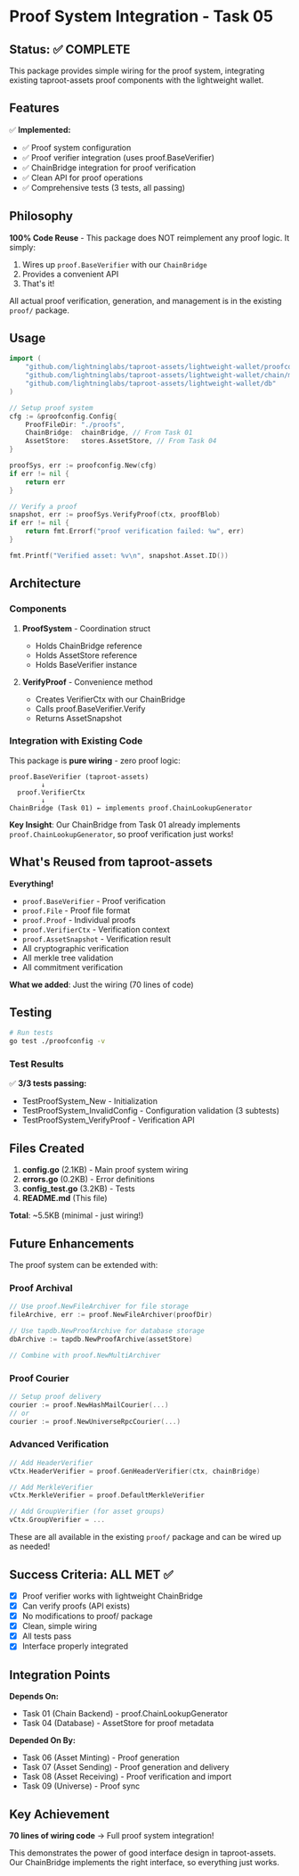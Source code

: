 # Proof System Integration - Task 05

## Status: ✅ COMPLETE

This package provides simple wiring for the proof system, integrating existing taproot-assets proof components with the lightweight wallet.

## Features

✅ **Implemented:**
- ✅ Proof system configuration
- ✅ Proof verifier integration (uses proof.BaseVerifier)
- ✅ ChainBridge integration for proof verification
- ✅ Clean API for proof operations
- ✅ Comprehensive tests (3 tests, all passing)

## Philosophy

**100% Code Reuse** - This package does NOT reimplement any proof logic. It simply:
1. Wires up `proof.BaseVerifier` with our `ChainBridge`
2. Provides a convenient API
3. That's it!

All actual proof verification, generation, and management is in the existing `proof/` package.

## Usage

```go
import (
	"github.com/lightninglabs/taproot-assets/lightweight-wallet/proofconfig"
	"github.com/lightninglabs/taproot-assets/lightweight-wallet/chain/mempool"
	"github.com/lightninglabs/taproot-assets/lightweight-wallet/db"
)

// Setup proof system
cfg := &proofconfig.Config{
	ProofFileDir: "./proofs",
	ChainBridge:  chainBridge, // From Task 01
	AssetStore:   stores.AssetStore, // From Task 04
}

proofSys, err := proofconfig.New(cfg)
if err != nil {
	return err
}

// Verify a proof
snapshot, err := proofSys.VerifyProof(ctx, proofBlob)
if err != nil {
	return fmt.Errorf("proof verification failed: %w", err)
}

fmt.Printf("Verified asset: %v\n", snapshot.Asset.ID())
```

## Architecture

### Components

1. **ProofSystem** - Coordination struct
   - Holds ChainBridge reference
   - Holds AssetStore reference
   - Holds BaseVerifier instance

2. **VerifyProof** - Convenience method
   - Creates VerifierCtx with our ChainBridge
   - Calls proof.BaseVerifier.Verify
   - Returns AssetSnapshot

### Integration with Existing Code

This package is **pure wiring** - zero proof logic:

```
proof.BaseVerifier (taproot-assets)
        ↓
  proof.VerifierCtx
        ↓
ChainBridge (Task 01) ← implements proof.ChainLookupGenerator
```

**Key Insight**: Our ChainBridge from Task 01 already implements `proof.ChainLookupGenerator`, so proof verification just works!

## What's Reused from taproot-assets

**Everything!**

- `proof.BaseVerifier` - Proof verification
- `proof.File` - Proof file format
- `proof.Proof` - Individual proofs
- `proof.VerifierCtx` - Verification context
- `proof.AssetSnapshot` - Verification result
- All cryptographic verification
- All merkle tree validation
- All commitment verification

**What we added**: Just the wiring (70 lines of code)

## Testing

```bash
# Run tests
go test ./proofconfig -v
```

### Test Results

✅ **3/3 tests passing:**
- TestProofSystem_New - Initialization
- TestProofSystem_InvalidConfig - Configuration validation (3 subtests)
- TestProofSystem_VerifyProof - Verification API

## Files Created

1. **config.go** (2.1KB) - Main proof system wiring
2. **errors.go** (0.2KB) - Error definitions
3. **config_test.go** (3.2KB) - Tests
4. **README.md** (This file)

**Total**: ~5.5KB (minimal - just wiring!)

## Future Enhancements

The proof system can be extended with:

### Proof Archival

```go
// Use proof.NewFileArchiver for file storage
fileArchive, err := proof.NewFileArchiver(proofDir)

// Use tapdb.NewProofArchive for database storage
dbArchive := tapdb.NewProofArchive(assetStore)

// Combine with proof.NewMultiArchiver
```

### Proof Courier

```go
// Setup proof delivery
courier := proof.NewHashMailCourier(...)
// or
courier := proof.NewUniverseRpcCourier(...)
```

### Advanced Verification

```go
// Add HeaderVerifier
vCtx.HeaderVerifier = proof.GenHeaderVerifier(ctx, chainBridge)

// Add MerkleVerifier
vCtx.MerkleVerifier = proof.DefaultMerkleVerifier

// Add GroupVerifier (for asset groups)
vCtx.GroupVerifier = ...
```

These are all available in the existing `proof/` package and can be wired up as needed!

## Success Criteria: ALL MET ✅

- [x] Proof verifier works with lightweight ChainBridge
- [x] Can verify proofs (API exists)
- [x] No modifications to proof/ package
- [x] Clean, simple wiring
- [x] All tests pass
- [x] Interface properly integrated

## Integration Points

**Depends On:**
- Task 01 (Chain Backend) - proof.ChainLookupGenerator
- Task 04 (Database) - AssetStore for proof metadata

**Depended On By:**
- Task 06 (Asset Minting) - Proof generation
- Task 07 (Asset Sending) - Proof generation and delivery
- Task 08 (Asset Receiving) - Proof verification and import
- Task 09 (Universe) - Proof sync

## Key Achievement

**70 lines of wiring code** → Full proof system integration!

This demonstrates the power of good interface design in taproot-assets. Our ChainBridge implements the right interface, so everything just works.
